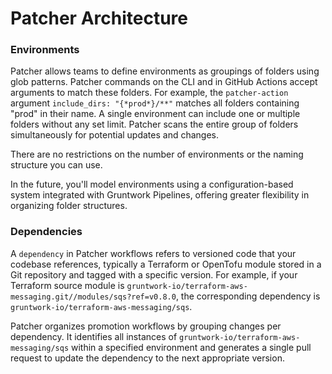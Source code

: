 # Patcher Architecture


### Environments

Patcher allows teams to define environments as groupings of folders using glob patterns. Patcher commands on the CLI and in GitHub Actions accept arguments to match these folders. For example, the `patcher-action` argument `include_dirs: "{*prod*}/**"` matches all folders containing "prod" in their name. A single environment can include one or multiple folders without any set limit. Patcher scans the entire group of folders simultaneously for potential updates and changes.

There are no restrictions on the number of environments or the naming structure you can use.

In the future, you'll model environments using a configuration-based system integrated with Gruntwork Pipelines, offering greater flexibility in organizing folder structures.

### Dependencies

A `dependency` in Patcher workflows refers to versioned code that your codebase references, typically a Terraform or OpenTofu module stored in a Git repository and tagged with a specific version. For example, if your Terraform source module is `gruntwork-io/terraform-aws-messaging.git//modules/sqs?ref=v0.8.0`, the corresponding dependency is `gruntwork-io/terraform-aws-messaging/sqs`.


Patcher organizes promotion workflows by grouping changes per dependency. It identifies all instances of `gruntwork-io/terraform-aws-messaging/sqs` within a specified environment and generates a single pull request to update the dependency to the next appropriate version.  
